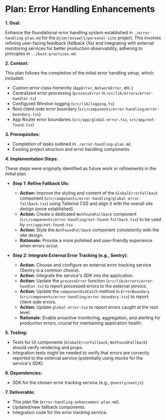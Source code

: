# Plan: Error Handling Enhancements

**1. Goal:**

Enhance the foundational error handling system established in `./error-handling-plan.md` for the `@jimcresswell/personal-site` project. This involves refining user-facing feedback (fallback UIs) and integrating with external monitoring services for better production observability, adhering to principles in `../best-practices.md`.

**2. Context:**

This plan follows the completion of the initial error handling setup, which included:

- Custom error class hierarchy (`AppError`, `NetworkError`, etc.)
- Centralized error processing (`processError` in `src/lib/errors/error-handler.ts`)
- Configured Winston logging (`src/lib/logging.ts`)
- Root client-side error boundary (`src/components/error-handling/error-boundary.tsx`)
- App Router error boundaries (`src/app/global-error.tsx`, `src/app/not-found.tsx`)

**3. Prerequisites:**

- Completion of tasks outlined in `./error-handling-plan.md`.
- Existing project structure and error handling components.

**4. Implementation Steps:**

These steps were originally identified as future work or refinements in the initial plan.

- **Step 1: Refine Fallback UIs:**

  - **Action:** Improve the styling and content of the `GlobalErrorFallback` component (`src/components/error-handling/global-error-fallback.tsx`) using Tailwind CSS and align it with the overall site design (once established).
  - **Action:** Create a dedicated `NotFoundFallback` component (`src/components/error-handling/not-found-fallback.tsx`) to be used by `src/app/not-found.tsx`.
  - **Action:** Style the `NotFoundFallback` component consistently with the site design.
  - **Rationale:** Provide a more polished and user-friendly experience when errors occur.

- **Step 2: Integrate External Error Tracking (e.g., Sentry):**
  - **Action:** Choose and configure an external error tracking service (Sentry is a common choice).
  - **Action:** Integrate the service's SDK into the application.
  - **Action:** Update the `processError` function (`src/lib/errors/error-handler.ts`) to report processed errors to the external service.
  - **Action:** Update the `componentDidCatch` method in `ErrorBoundary` (`src/components/error-handling/error-boundary.tsx`) to report client-side errors.
  - **Action:** Update `global-error.tsx` to report errors caught at the root level.
  - **Rationale:** Enable proactive monitoring, aggregation, and alerting for production errors, crucial for maintaining application health.

**5. Testing:**

- Tests for UI components (`GlobalErrorFallback`, `NotFoundFallback`) should verify rendering and props.
- Integration tests might be needed to verify that errors are correctly reported to the external service (potentially using mocks for the service's SDK).

**6. Dependencies:**

- SDK for the chosen error tracking service (e.g., `@sentry/nextjs`).

**7. Deliverable:**

- This plan file (`error-handling-enhancement-plan.md`).
- Updated/new fallback components.
- Integration code for the error tracking service.
